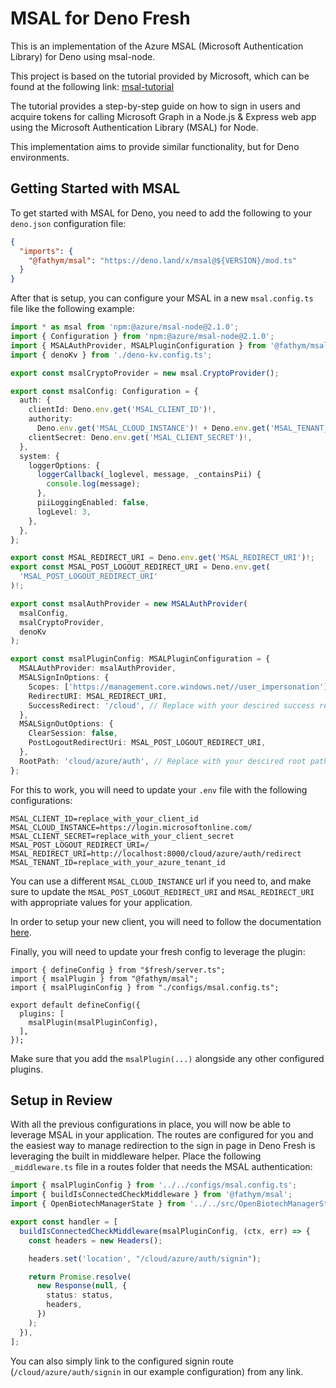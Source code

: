 # MSAL for Deno Fresh

This is an implementation of the Azure MSAL (Microsoft Authentication Library) for Deno using msal-node.

This project is based on the tutorial provided by Microsoft, which can be found at the following link: [msal-tutorial](https://learn.microsoft.com/en-us/entra/identity-platform/tutorial-v2-nodejs-webapp-msal)

The tutorial provides a step-by-step guide on how to sign in users and acquire tokens for calling Microsoft Graph in a Node.js & Express web app using the Microsoft Authentication Library (MSAL) for Node.

This implementation aims to provide similar functionality, but for Deno environments.

## Getting Started with MSAL

To get started with MSAL for Deno, you need to add the following to your `deno.json` configuration file:

```json
{
  "imports": {
    "@fathym/msal": "https://deno.land/x/msal@${VERSION}/mod.ts"
  }
}
```

After that is setup, you can configure your MSAL in a new `msal.config.ts` file like the following example:

```ts
import * as msal from 'npm:@azure/msal-node@2.1.0';
import { Configuration } from 'npm:@azure/msal-node@2.1.0';
import { MSALAuthProvider, MSALPluginConfiguration } from '@fathym/msal';
import { denoKv } from './deno-kv.config.ts';

export const msalCryptoProvider = new msal.CryptoProvider();

export const msalConfig: Configuration = {
  auth: {
    clientId: Deno.env.get('MSAL_CLIENT_ID')!,
    authority:
      Deno.env.get('MSAL_CLOUD_INSTANCE')! + Deno.env.get('MSAL_TENANT_ID')!,
    clientSecret: Deno.env.get('MSAL_CLIENT_SECRET')!,
  },
  system: {
    loggerOptions: {
      loggerCallback(_loglevel, message, _containsPii) {
        console.log(message);
      },
      piiLoggingEnabled: false,
      logLevel: 3,
    },
  },
};

export const MSAL_REDIRECT_URI = Deno.env.get('MSAL_REDIRECT_URI')!;
export const MSAL_POST_LOGOUT_REDIRECT_URI = Deno.env.get(
  'MSAL_POST_LOGOUT_REDIRECT_URI'
)!;

export const msalAuthProvider = new MSALAuthProvider(
  msalConfig,
  msalCryptoProvider,
  denoKv
);

export const msalPluginConfig: MSALPluginConfiguration = {
  MSALAuthProvider: msalAuthProvider,
  MSALSignInOptions: {
    Scopes: ['https://management.core.windows.net//user_impersonation'], // Your desired scopes go here
    RedirectURI: MSAL_REDIRECT_URI,
    SuccessRedirect: '/cloud', // Replace with your descired success redirect URL
  },
  MSALSignOutOptions: {
    ClearSession: false,
    PostLogoutRedirectUri: MSAL_POST_LOGOUT_REDIRECT_URI,
  },
  RootPath: 'cloud/azure/auth', // Replace with your descired root path or remove to use the default 'azure/auth' path
};
```

For this to work, you will need to update your `.env` file with the following configurations:

```
MSAL_CLIENT_ID=replace_with_your_client_id
MSAL_CLOUD_INSTANCE=https://login.microsoftonline.com/
MSAL_CLIENT_SECRET=replace_with_your_client_secret
MSAL_POST_LOGOUT_REDIRECT_URI=/
MSAL_REDIRECT_URI=http://localhost:8000/cloud/azure/auth/redirect
MSAL_TENANT_ID=replace_with_your_azure_tenant_id
```

You can use a different `MSAL_CLOUD_INSTANCE` url if you need to, and make sure to update the `MSAL_POST_LOGOUT_REDIRECT_URI` and `MSAL_REDIRECT_URI` with appropriate values for your application.

In order to setup your new client, you will need to follow the documentation [here](https://learn.microsoft.com/en-us/entra/identity-platform/quickstart-register-app).

Finally, you will need to update your fresh config to leverage the plugin:

```
import { defineConfig } from "$fresh/server.ts";
import { msalPlugin } from "@fathym/msal";
import { msalPluginConfig } from "./configs/msal.config.ts";

export default defineConfig({
  plugins: [
    msalPlugin(msalPluginConfig),
  ],
});
```

Make sure that you add the `msalPlugin(...)` alongside any other configured plugins.

## Setup in Review

With all the previous configurations in place, you will now be able to leverage MSAL in your application. The routes are configured for you and the easiest way to manage redirection to the sign in page in Deno Fresh is leveraging the built in middleware helper. Place the following `_middleware.ts` file in a routes folder that needs the MSAL authentication:

```ts
import { msalPluginConfig } from '../../configs/msal.config.ts';
import { buildIsConnectedCheckMiddleware } from '@fathym/msal';
import { OpenBiotechManagerState } from '../../src/OpenBiotechManagerState.tsx';

export const handler = [
  buildIsConnectedCheckMiddleware(msalPluginConfig, (ctx, err) => {
    const headers = new Headers();

    headers.set('location', "/cloud/azure/auth/signin");

    return Promise.resolve(
      new Response(null, {
        status: status,
        headers,
      })
    );
  }),
];
```

You can also simply link to the configured signin route (`/cloud/azure/auth/signin` in our example configuration) from any link.
